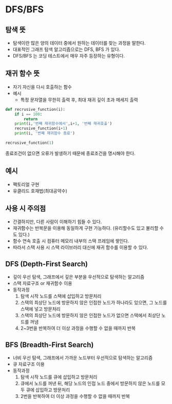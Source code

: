 # DFS/BFS

## 탐색 뜻
- 탐색이란 많은 양의 데이터 중에서 원하는 데이터를 찾는 과정을 말한다.
- 대표적인 그래프 탐색 알고리즘으로는 DFS, BFS 가 있다.
- DFS/BFS 는 코딩 테스트에서 매우 자주 등장하는 유형이다.

## 재귀 함수 뜻
- 자기 자신을 다시 호출하는 함수
- 예시
  - 특정 문자열을 무한히 출력 후, 최대 재귀 깊이 초과 메세지 출력
  
```python
def recrusive_function(i):
    if i == 100:
        return
    print(i,'번째 재귀함수에서',i+1, '번째 재귀호출')
    recrusive_function(i+1)
    print(i, '번째 재귀함수 종료')
    
recrusive_function(1)
```
종료조건이 없으면 오류가 발생하기 때문에 종료조건을 명시해야 한다.


## 예시
- 팩토리얼 구현
- 유클리드 호재법(최대공약수)

## 사용 시 주의점
- 간결하지만, 다른 사람이 이해하기 힘들 수 있다.
- 재귀함수는 반복문을 이용해 동일하게 구현 가능하다. (유리할수도 있고 불리할 수도 있다.)
- 함수 연속 호출 시 컴퓨터 메모리 내부의 스택 프레임에 쌓인다.
- 따라서 스택 사용 시 스택 라이브러리 대신에 재귀 함수를 이용할 수 있다.


## DFS (Depth-First Search)
- 깊이 우선 탐색, 그래프에서 깊은 부분을 우선적으로 탐색하는 알고리즘
- 스택 자료구조 or 재귀함수 이용
- 동작과정
  1. 탐색 시작 노드를 스택에 삽입하고 방문처리 
  2. 스택의 최상단 노드에 방문하지 않은 인접한 노드가 하나라도 있으면, 그 노드를 스택에 넣고 방문처리 
  3. 스택의 최상단 노드에 방문하지 않은 인접한 노드가 없으면 스택에서 최상단 노드를 꺼냄
  4. 2~3번을 반복하여 더 이상 과정을 수행할 수 없을 때까지 반복


## BFS (Breadth-First Search)
- 너비 우선 탐색, 그래프에서 가까운 노드부터 우선적으로 탐색하는 알고리즘
- 큐 자료구조 이용
- 동작과정
  1. 탐색 시작 노드를 큐에 삽입하고 방문처리
  2. 큐에서 노드를 꺼낸 뒤, 해당 노드의 인접 노드 중에서 방문하지 않은 노드를 모두 큐에 삽입하고 방문처리
  3. 2번을 반복하여 더 이상 과정을 수행할 수 없을 때까지 반복